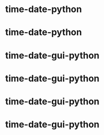 # time-date-python
# time-date-python
# time-date-gui-python
# time-date-gui-python
# time-date-gui-python
# time-date-gui-python

